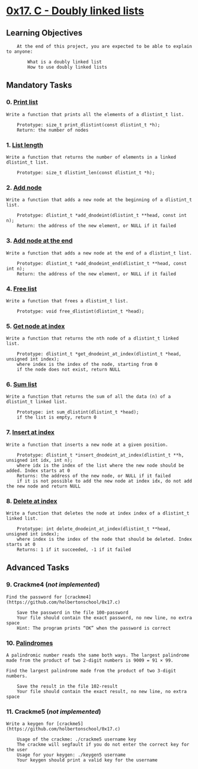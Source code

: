 # [0x17. C - Doubly linked lists](https://github.com/leulyk/alx-low_level_programming/tree/main/0x17-doubly_linked_lists)

## Learning Objectives

        At the end of this project, you are expected to be able to explain to anyone:

            What is a doubly linked list
            How to use doubly linked lists

## Mandatory Tasks

### 0. [Print list](https://github.com/leulyk/alx-low_level_programming/blob/main/0x17-doubly_linked_lists/0-print_dlistint.c)

	Write a function that prints all the elements of a dlistint_t list.

	    Prototype: size_t print_dlistint(const dlistint_t *h);
	    Return: the number of nodes

### 1. [List length](https://github.com/leulyk/alx-low_level_programming/blob/main/0x17-doubly_linked_lists/1-dlistint_len.c)

	Write a function that returns the number of elements in a linked dlistint_t list.

	    Prototype: size_t dlistint_len(const dlistint_t *h);

### 2. [Add node](https://github.com/leulyk/alx-low_level_programming/blob/main/0x17-doubly_linked_lists/2-add_dnodeint.c)

	Write a function that adds a new node at the beginning of a dlistint_t list.

	    Prototype: dlistint_t *add_dnodeint(dlistint_t **head, const int n);
	    Return: the address of the new element, or NULL if it failed

### 3. [Add node at the end](https://github.com/leulyk/alx-low_level_programming/blob/main/0x17-doubly_linked_lists/3-add_dnodeint_end.c)

	Write a function that adds a new node at the end of a dlistint_t list.

	    Prototype: dlistint_t *add_dnodeint_end(dlistint_t **head, const int n);
	    Return: the address of the new element, or NULL if it failed

### 4. [Free list](https://github.com/leulyk/alx-low_level_programming/blob/main/0x17-doubly_linked_lists/4-free_dlistint.c)

	Write a function that frees a dlistint_t list.

	    Prototype: void free_dlistint(dlistint_t *head);

### 5. [Get node at index](https://github.com/leulyk/alx-low_level_programming/blob/main/0x17-doubly_linked_lists/5-get_dnodeint.c)

	Write a function that returns the nth node of a dlistint_t linked list.

	    Prototype: dlistint_t *get_dnodeint_at_index(dlistint_t *head, unsigned int index);
	    where index is the index of the node, starting from 0
	    if the node does not exist, return NULL

### 6. [Sum list](https://github.com/leulyk/alx-low_level_programming/blob/main/0x17-doubly_linked_lists/6-sum_dlistint.c)

	Write a function that returns the sum of all the data (n) of a dlistint_t linked list.

	    Prototype: int sum_dlistint(dlistint_t *head);
	    if the list is empty, return 0

### 7. [Insert at index](https://github.com/leulyk/alx-low_level_programming/blob/main/0x17-doubly_linked_lists/7-insert_dnodeint.c)

	Write a function that inserts a new node at a given position.

	    Prototype: dlistint_t *insert_dnodeint_at_index(dlistint_t **h, unsigned int idx, int n);
	    where idx is the index of the list where the new node should be added. Index starts at 0
	    Returns: the address of the new node, or NULL if it failed
	    if it is not possible to add the new node at index idx, do not add the new node and return NULL

### 8. [Delete at index](https://github.com/leulyk/alx-low_level_programming/blob/main/0x17-doubly_linked_lists/8-delete_dnodeint.c)

	Write a function that deletes the node at index index of a dlistint_t linked list.

	    Prototype: int delete_dnodeint_at_index(dlistint_t **head, unsigned int index);
	    where index is the index of the node that should be deleted. Index starts at 0
	    Returns: 1 if it succeeded, -1 if it failed

## Advanced Tasks

### 9. Crackme4 (*not implemented*)

	Find the password for [crackme4](https://github.com/holbertonschool/0x17.c)

	    Save the password in the file 100-password
	    Your file should contain the exact password, no new line, no extra space
	    Hint: The program prints “OK” when the password is correct

### 10. [Palindromes](https://github.com/leulyk/alx-low_level_programming/blob/main/0x17-doubly_linked_lists/102-largest_palindrome.c)

	A palindromic number reads the same both ways. The largest palindrome made from the product of two 2-digit numbers is 9009 = 91 × 99.

	Find the largest palindrome made from the product of two 3-digit numbers.

	    Save the result in the file 102-result
	    Your file should contain the exact result, no new line, no extra space


### 11. Crackme5 (*not implemented*)

	Write a keygen for [crackme5](https://github.com/holbertonschool/0x17.c)

	    Usage of the crackme: ./crackme5 username key
	    The crackme will segfault if you do not enter the correct key for the user
	    Usage for your keygen: ./keygen5 username
	    Your keygen should print a valid key for the username

